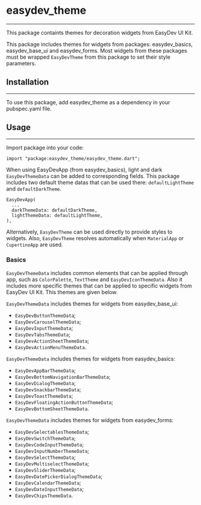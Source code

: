 # easydev_theme

---

This package containts themes for decoration widgets from EasyDev UI Kit.

This package includes themes for widgets from packages: easydev_basics, easydev_base_ui and easydev_forms. Most widgets from these packages must be wrapped `EasyDevTheme` from this package to set their style parameters.

## Installation

---

To use this package, add easydev_theme as a dependency in your pubspec.yaml file.

## Usage

---

Import package into your code:

```
import "package:easydev_theme/easydev_theme.dart";
```

When using EasyDevApp (from easydev_basics), light and dark `EasyDevThemeData` can be added to corresponding fields. This package includes two default theme datas that can be used there: `defaultLightTheme` and `defaultDarkTheme`.

```
EasyDevApp(
  ...
  darkThemeData: defaultDarkTheme,
  lightThemeData: defaultLightTheme,
),
```

Alternatively, `EasyDevTheme` can be used directly to provide styles to widgets. Also, `EasyDevTheme` resolves automatically when `MaterialApp` or `CupertinoApp` are used.

### Basics

`EasyDevThemeData` includes common elements that can be applied through app, such as `ColorPalette`, `TextTheme` and `EasyDevIconThemeData`. Also it includes more specific themes that can be applied to specific widgets from EasyDev UI Kit. This themes are given below.

`EasyDevThemeData` includes themes for widgets from easydev_base_ui:

- `EasyDevButtonThemeData`;
- `EasyDevCarouselThemeData`;
- `EasyDevInputThemeData`;
- `EasyDevTabsThemeData`;
- `EasyDevActionSheetThemeData`;
- `EasyDevActionMenuThemeData`.

`EasyDevThemeData` includes themes for widgets from easydev_basics:

- `EasyDevAppBarThemeData`;
- `EasyDevBottomNavigationBarThemeData`;
- `EasyDevDialogThemeData`;
- `EasyDevSnackbarThemeData`;
- `EasyDevToastThemeData`;
- `EasyDevFloatingActionButtonThemeData`;
- `EasyDevBottomSheetThemeData`.

`EasyDevThemeData` includes themes for widgets from easydev_forms:

- `EasyDevSelectablesThemeData`;
- `EasyDevSwitchThemeData`;
- `EasyDevCodeInputThemeData`;
- `EasyDevInputNumberThemeData`;
- `EasyDevSelectThemeData`;
- `EasyDevMultiselectThemeData`;
- `EasyDevSliderThemeData`;
- `EasyDevDatePickerDialogThemeData`;
- `EasyDevCalendarThemeData`;
- `EasyDevDateInputThemeData`;
- `EasyDevChipsThemeData`.
